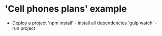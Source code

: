 # 'Cell phones plans' example

* Deploy a project
    'npm install'  - install all dependencies
    'gulp watch' - run project
